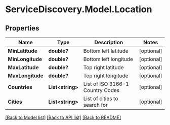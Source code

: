 # ServiceDiscovery.Model.Location
## Properties

Name | Type | Description | Notes
------------ | ------------- | ------------- | -------------
**MinLatitude** | **double?** | Bottom left latitude | [optional] 
**MinLongitude** | **double?** | Bottom left longitude | [optional] 
**MaxLatitude** | **double?** | Top right latitude | [optional] 
**MaxLongitude** | **double?** | Top right longitude | [optional] 
**Countries** | **List&lt;string&gt;** | List of ISO 3166-1 Country Codes | [optional] 
**Cities** | **List&lt;string&gt;** | List of cities to search for | [optional] 

[[Back to Model list]](../README.md#documentation-for-models) [[Back to API list]](../README.md#documentation-for-api-endpoints) [[Back to README]](../README.md)

